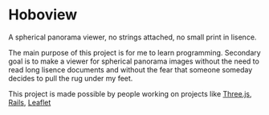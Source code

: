 Hoboview
========

A spherical panorama viewer, no strings attached, no small print in lisence.

The main purpose of this project is for me to learn programming.
Secondary goal is to make a viewer for spherical panorama images without the need to read long lisence documents and without the fear that someone someday decides to pull the rug under my feet.

This project is made possible by people working on projects like [Three.js](https://github.com/mrdoob/three.js/), [Rails](https://github.com/rails/rails/), [Leaflet](https://github.com/Leaflet/Leaflet)